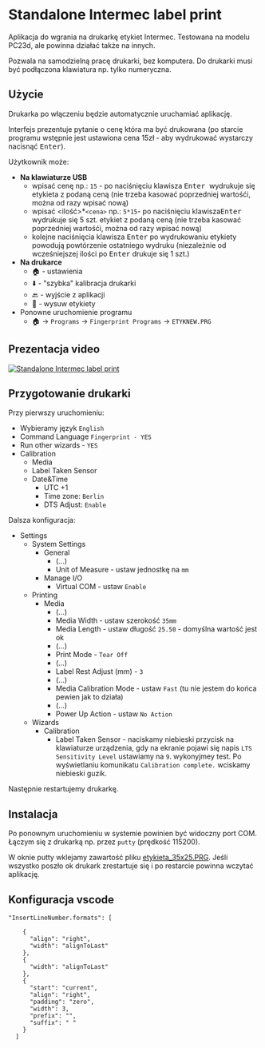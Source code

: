 # Standalone Intermec label print

Aplikacja do wgrania na drukarkę etykiet Intermec. Testowana na modelu PC23d, ale powinna działać także na innych.

Pozwala na samodzielną pracę drukarki, bez komputera. Do drukarki musi być podłączona klawiatura np. tylko numeryczna.

## Użycie

Drukarka po włączeniu będzie automatycznie uruchamiać aplikację.

Interfejs prezentuje pytanie o cenę która ma być drukowana (po starcie programu wstępnie jest ustawiona cena 15zł - aby wydrukować wystarczy nacisnąć <kbd>Enter</kbd>).

Użytkownik może:

- **Na klawiaturze USB**
  - wpisać cenę np.: `15` - po naciśnięciu klawisza <kbd>Enter </kbd> wydrukuje się etykieta z podaną ceną (nie trzeba kasować poprzedniej wartośći, można od razy wpisać nową)
  - wpisać <ilość>*`<cena>` np.: `5*15`- po naciśnięciu klawisza<kbd>Enter </kbd> wydrukuje się 5 szt. etykiet z podaną ceną  (nie trzeba kasować poprzedniej wartośći, można od razy wpisać nową)
  - kolejne naciśnięcia klawisza <kbd>Enter</kbd> po wydrukowaniu etykiety powodują powtórzenie ostatniego wydruku (niezależnie od wcześniejszej ilości po <kbd>Enter</kbd> drukuje się 1 szt.)
- **Na drukarce**
  - 🏠 - ustawienia
  - ⬇️ - "szybka" kalibracja drukarki
  - 🔙 - wyjście z aplikacji
  - 🧻 - wysuw etykiety
- Ponowne uruchomienie programu
  - 🏠 -> `Programs` -> `Fingerprint Programs` -> `ETYKNEW.PRG`
  

## Prezentacja video

[![Standalone Intermec label print](https://i3.ytimg.com/vi/xSQjKm4JLUc/hqdefault.jpg)](https://www.youtube.com/watch?v=xSQjKm4JLUc "Standalone Intermec label print")

## Przygotowanie drukarki

Przy pierwszy uruchomieniu:

- Wybieramy język `English`
- Command Language `Fingerprint - YES`
- Run other wizards - `YES`
- Calibration
  - Media
  - Label Taken Sensor
  - Date&Time
    - UTC +1
    - Time zone: `Berlin`
    - DTS Adjust: `Enable`

Dalsza konfiguracja:

- Settings
  - System Settings
    - General
      - (...)
      - Unit of Measure - ustaw jednostkę na `mm`
    - Manage I/O
      - Virtual COM - ustaw `Enable`
  - Printing
    - Media
      - (...)
      - Media Width - ustaw szerokość `35mm`
      - Media Length - ustaw długość `25.50` - domyślna wartość jest ok
      - (...)
      - Print Mode - `Tear Off`
      - (...)
      - Label Rest Adjust (mm) - `3`
      - (...)
      - Media Calibration Mode - ustaw `Fast` (tu nie jestem do końca pewien jak to działa)
      - (...)
      - Power Up Action - ustaw `No Action`
  - Wizards
    - Calibration
      - Label Taken Sensor - naciskamy niebieski przycisk na klawiaturze urządzenia, gdy na ekranie pojawi się napis `LTS Sensitivity Level` ustawiamy na `9`.   wykonyjmey test. Po wyświetlaniu komunikatu `Calibration complete.` wciskamy niebieski guzik.

Następnie restartujemy drukarkę.

## Instalacja

Po ponownym uruchomieniu w systemie powinien być widoczny port COM.
Łączym się z drukarką np. przez `putty` (prędkość 115200).

W oknie putty wklejamy zawartość pliku [etykieta_35x25.PRG](etykieta_35x25.PRG).
Jeśli wszystko poszło ok drukark zrestartuje się i po restarcie powinna wczytać aplikację.

## Konfiguracja vscode

```
"InsertLineNumber.formats": [

    {
      "align": "right",
      "width": "alignToLast"
    },
    {
      "width": "alignToLast"
    },
    {
      "start": "current",
      "align": "right",
      "padding": "zero",
      "width": 3,
      "prefix": "",
      "suffix": " "
    }
  ]
```
